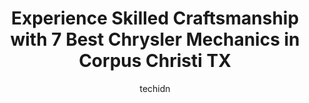 ---
layout: ampstory
image: https://images.unsplash.com/photo-1610566062594-fe61d8f17c71?ixlib=rb-4.0.3&ixid=MnwxMjA3fDB8MHxwaG90by1wYWdlfHx8fGVufDB8fHx8&auto=format&fit=crop&w=640&h=853&q=80
author: techidn
featured: false
description: Discover the 7 best Chrysler Mechanic in Corpus Christi TX, USA and ensure your vehicle receives the highest quality of care. These trusted professionals are known for their skill, knowledge
title: Experience Skilled Craftsmanship with 7 Best Chrysler Mechanics in Corpus Christi TX
cover:
   title: Experience Skilled Craftsmanship with 7 Best Chrysler Mechanics in Corpus Christi TX
   subtitle: Rickpate
   background: https://images.unsplash.com/photo-1610566062594-fe61d8f17c71?ixlib=rb-4.0.3&ixid=MnwxMjA3fDB8MHxwaG90by1wYWdlfHx8fGVufDB8fHx8&auto=format&fit=crop&w=640&h=853&q=80

pages: 
 - layout: thirds
   top: <h1>#1 Lithia Chrysler Dodge Jeep Ram of Corpus Christi Service Center</h1>
   bottom: "<p>It was a great experience, the warranty department took care of my car at no cost to myself even though was a huge one. Shout out to Steve, Chris, Randy and the mechanic </p>"
   background: https://www.knot35.com/toplist/wp-content/uploads/2023/06/best-chrysler-mechanic-1-in-corpus-christi-tx-1685832708.jpeg
   backgroundblur: true
 - layout: thirds
   top: <h1>#2 Corpus Auto Service</h1>
   bottom: "<p>2732 S Padre Island Dr, Corpus Christi, TX 78415, United States</p>"
   background: https://www.knot35.com/toplist/wp-content/uploads/2023/06/best-chrysler-mechanic-2-in-corpus-christi-tx-1685832709.jpeg
   cta:
      link: https://www.knot35.com/toplist/experience-skilled-craftsmanship-with-7-best-chrysler-mechanics-in-corpus-christi-tx/
      text: Experience Skilled Craftsmanship with 7 Best Chrysler Mechanics in Corpus Christi TX
 - layout: thirds
   top: <h1>#3 Elite Automotive of C.C. BMW/Mini repair facility</h1>
   bottom: "<p>3758 Saturn Rd, Corpus Christi, TX 78413, United States</p>"
   background: https://www.knot35.com/toplist/wp-content/uploads/2023/06/best-chrysler-mechanic-3-in-corpus-christi-tx-1685832709.jpeg
   cta:
      link: https://www.knot35.com/toplist/experience-skilled-craftsmanship-with-7-best-chrysler-mechanics-in-corpus-christi-tx/
      text: Experience Skilled Craftsmanship with 7 Best Chrysler Mechanics in Corpus Christi TX
 - layout: thirds
   top: <h1>#4 Mikes Mobile Auto Service</h1>
   bottom: "<p>1959 Saratoga Blvd Suite 800, Corpus Christi, TX 78417, United States</p>"
   background: https://images.unsplash.com/photo-1541356665065-22676f35dd40?ixlib=rb-4.0.3&ixid=MnwxMjA3fDB8MHxwaG90by1wYWdlfHx8fGVufDB8fHx8&auto=format&fit=crop&w=640&h=853&q=80
   cta:
      link: https://www.knot35.com/toplist/experience-skilled-craftsmanship-with-7-best-chrysler-mechanics-in-corpus-christi-tx/
      text: Experience Skilled Craftsmanship with 7 Best Chrysler Mechanics in Corpus Christi TX
 - layout: thirds
   top: <h1>#5 Pro Automotive Center</h1>
   bottom: "<p>5854 Wooldridge Rd, Corpus Christi, TX 78414, United States</p>"
   background: https://images.unsplash.com/photo-1496096265110-f83ad7f96608?ixlib=rb-4.0.3&ixid=MnwxMjA3fDB8MHxwaG90by1wYWdlfHx8fGVufDB8fHx8&auto=format&fit=crop&w=640&h=853&q=80
   cta:
      link: https://www.knot35.com/toplist/experience-skilled-craftsmanship-with-7-best-chrysler-mechanics-in-corpus-christi-tx/
      text: Experience Skilled Craftsmanship with 7 Best Chrysler Mechanics in Corpus Christi TX
 - layout: thirds
   top: <h1>#6 Dougs Automotive and Truck Repair</h1>
   bottom: "<p>549 Navigation Blvd, Corpus Christi, TX 78408, United States</p>"
   background: https://images.unsplash.com/photo-1527066579998-dbbae57f45ce?ixlib=rb-4.0.3&ixid=MnwxMjA3fDB8MHxwaG90by1wYWdlfHx8fGVufDB8fHx8&auto=format&fit=crop&w=640&h=853&q=80
   cta:
      link: https://www.knot35.com/toplist/experience-skilled-craftsmanship-with-7-best-chrysler-mechanics-in-corpus-christi-tx/
      text: Experience Skilled Craftsmanship with 7 Best Chrysler Mechanics in Corpus Christi TX
 - layout: thirds
   top: <h1>#7 Marcus Auto Repair & Diesel Service</h1>
   bottom: "<p>3741 Wow Rd, Corpus Christi, TX 78413, United States</p>"
   background: https://images.unsplash.com/photo-1527067829737-402993088e6b?ixlib=rb-4.0.3&ixid=MnwxMjA3fDB8MHxwaG90by1wYWdlfHx8fGVufDB8fHx8&auto=format&fit=crop&w=640&h=853&q=80
   cta:
      link: https://www.knot35.com/toplist/experience-skilled-craftsmanship-with-7-best-chrysler-mechanics-in-corpus-christi-tx/
      text: Experience Skilled Craftsmanship with 7 Best Chrysler Mechanics in Corpus Christi TX
 - layout: thirds
   middle: Continue reading...
   background: https://images.unsplash.com/photo-1522441815192-d9f04eb0615c?ixlib=rb-4.0.3&ixid=MnwxMjA3fDB8MHxwaG90by1wYWdlfHx8fGVufDB8fHx8&auto=format&fit=crop&w=640&h=853&q=80
   cta:
      link: https://www.knot35.com/toplist/experience-skilled-craftsmanship-with-7-best-chrysler-mechanics-in-corpus-christi-tx/
      text: Experience Skilled Craftsmanship with 7 Best Chrysler Mechanics in Corpus Christi TX
      
---